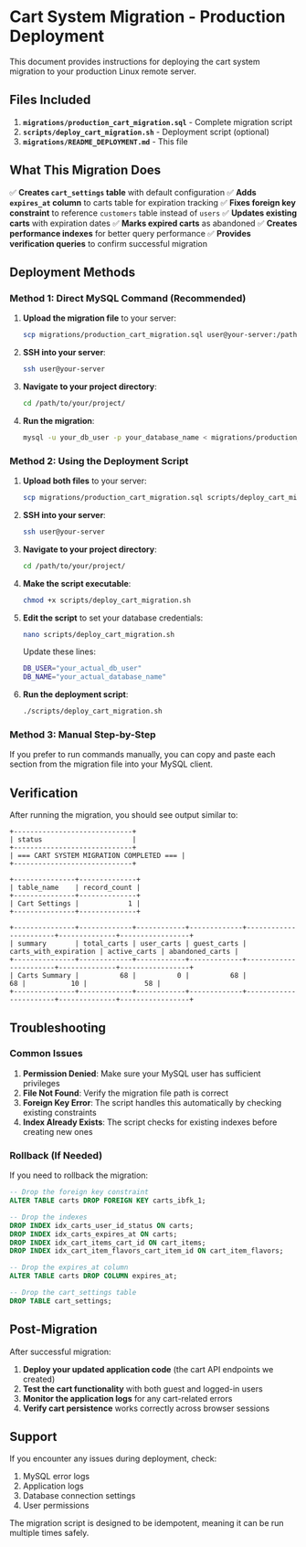 # Cart System Migration - Production Deployment

This document provides instructions for deploying the cart system migration to your production Linux remote server.

## Files Included

1. **`migrations/production_cart_migration.sql`** - Complete migration script
2. **`scripts/deploy_cart_migration.sh`** - Deployment script (optional)
3. **`migrations/README_DEPLOYMENT.md`** - This file

## What This Migration Does

✅ **Creates `cart_settings` table** with default configuration
✅ **Adds `expires_at` column** to carts table for expiration tracking
✅ **Fixes foreign key constraint** to reference `customers` table instead of `users`
✅ **Updates existing carts** with expiration dates
✅ **Marks expired carts** as abandoned
✅ **Creates performance indexes** for better query performance
✅ **Provides verification queries** to confirm successful migration

## Deployment Methods

### Method 1: Direct MySQL Command (Recommended)

1. **Upload the migration file** to your server:
   ```bash
   scp migrations/production_cart_migration.sql user@your-server:/path/to/your/project/
   ```

2. **SSH into your server**:
   ```bash
   ssh user@your-server
   ```

3. **Navigate to your project directory**:
   ```bash
   cd /path/to/your/project/
   ```

4. **Run the migration**:
   ```bash
   mysql -u your_db_user -p your_database_name < migrations/production_cart_migration.sql
   ```

### Method 2: Using the Deployment Script

1. **Upload both files** to your server:
   ```bash
   scp migrations/production_cart_migration.sql scripts/deploy_cart_migration.sh user@your-server:/path/to/your/project/
   ```

2. **SSH into your server**:
   ```bash
   ssh user@your-server
   ```

3. **Navigate to your project directory**:
   ```bash
   cd /path/to/your/project/
   ```

4. **Make the script executable**:
   ```bash
   chmod +x scripts/deploy_cart_migration.sh
   ```

5. **Edit the script** to set your database credentials:
   ```bash
   nano scripts/deploy_cart_migration.sh
   ```
   Update these lines:
   ```bash
   DB_USER="your_actual_db_user"
   DB_NAME="your_actual_database_name"
   ```

6. **Run the deployment script**:
   ```bash
   ./scripts/deploy_cart_migration.sh
   ```

### Method 3: Manual Step-by-Step

If you prefer to run commands manually, you can copy and paste each section from the migration file into your MySQL client.

## Verification

After running the migration, you should see output similar to:

```
+-----------------------------+
| status                      |
+-----------------------------+
| === CART SYSTEM MIGRATION COMPLETED === |
+-----------------------------+

+---------------+--------------+
| table_name    | record_count |
+---------------+--------------+
| Cart Settings |            1 |
+---------------+--------------+

+---------------+-------------+------------+-------------+-----------------------+--------------+-----------------+
| summary       | total_carts | user_carts | guest_carts | carts_with_expiration | active_carts | abandoned_carts |
+---------------+-------------+------------+-------------+-----------------------+--------------+-----------------+
| Carts Summary |          68 |          0 |          68 |                    68 |           10 |              58 |
+---------------+-------------+------------+-------------+-----------------------+--------------+-----------------+
```

## Troubleshooting

### Common Issues

1. **Permission Denied**: Make sure your MySQL user has sufficient privileges
2. **File Not Found**: Verify the migration file path is correct
3. **Foreign Key Error**: The script handles this automatically by checking existing constraints
4. **Index Already Exists**: The script checks for existing indexes before creating new ones

### Rollback (If Needed)

If you need to rollback the migration:

```sql
-- Drop the foreign key constraint
ALTER TABLE carts DROP FOREIGN KEY carts_ibfk_1;

-- Drop the indexes
DROP INDEX idx_carts_user_id_status ON carts;
DROP INDEX idx_carts_expires_at ON carts;
DROP INDEX idx_cart_items_cart_id ON cart_items;
DROP INDEX idx_cart_item_flavors_cart_item_id ON cart_item_flavors;

-- Drop the expires_at column
ALTER TABLE carts DROP COLUMN expires_at;

-- Drop the cart_settings table
DROP TABLE cart_settings;
```

## Post-Migration

After successful migration:

1. **Deploy your updated application code** (the cart API endpoints we created)
2. **Test the cart functionality** with both guest and logged-in users
3. **Monitor the application logs** for any cart-related errors
4. **Verify cart persistence** works correctly across browser sessions

## Support

If you encounter any issues during deployment, check:

1. MySQL error logs
2. Application logs
3. Database connection settings
4. User permissions

The migration script is designed to be idempotent, meaning it can be run multiple times safely.
